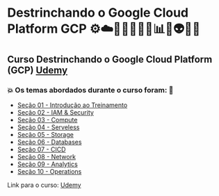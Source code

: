 # Destrinchando o Google Cloud Platform GCP ⚙️☁️🤯👩🏻‍💻🎲📊💾👽🤖🚀
## Curso Destrinchando o Google Cloud Platform (GCP) [Udemy](https://www.udemy.com/course/destrinchando-o-gcp/)
### 💥 Os temas abordados durante o curso foram: 🚀
- [Seção 01 - Introdução ao Treinamento](https://github.com/romulovieira777/Destrinchando_o_Google_Cloud_Platform_GCP/tree/main/Secao_01_Introducao_ao_Treinamento)
- [Seção 02 - IAM & Security](https://github.com/romulovieira777/Destrinchando_o_Google_Cloud_Platform_GCP/tree/main/Secao_02_IAM_%26_Security)
- [Seção 03 - Compute](https://github.com/romulovieira777/Destrinchando_o_Google_Cloud_Platform_GCP/tree/main/Secao_03_Compute)
- [Seção 04 - Serveless](https://github.com/romulovieira777/Destrinchando_o_Google_Cloud_Platform_GCP/tree/main/Secao_04_Serveless)
- [Seção 05 - Storage](https://github.com/romulovieira777/Destrinchando_o_Google_Cloud_Platform_GCP/tree/main/Secao_05_Storage)
- [Seção 06 - Databases](https://github.com/romulovieira777/Destrinchando_o_Google_Cloud_Platform_GCP/tree/main/Secao_06_Databases)
- [Seção 07 - CICD](https://github.com/romulovieira777/Destrinchando_o_Google_Cloud_Platform_GCP/tree/main/Secao_07_CICD)
- [Seção 08 - Network](https://github.com/romulovieira777/Destrinchando_o_Google_Cloud_Platform_GCP/tree/main/Secao_08_Network)
- [Seção 09 - Analytics](https://github.com/romulovieira777/Destrinchando_o_Google_Cloud_Platform_GCP/tree/main/Secao_09_Analytics)
- [Seção 10 - Operations]()

Link para o curso: [Udemy](https://www.udemy.com/course/destrinchando-o-gcp/)
